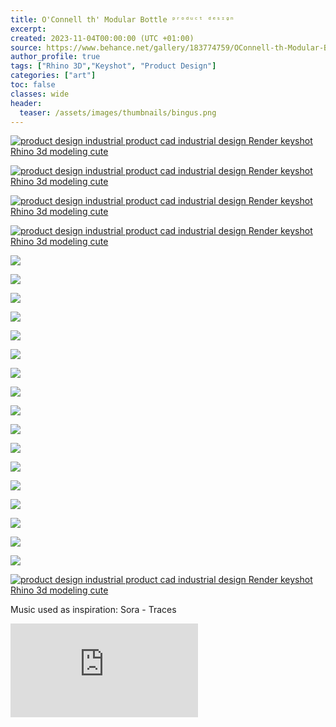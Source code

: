 ```yaml
---
title: O'Connell th' Modular Bottle ᵖʳᵒᵈᵘᶜᵗ ᵈᵉˢᶦᵍⁿ
excerpt: 
created: 2023-11-04T00:00:00 (UTC +01:00)
source: https://www.behance.net/gallery/183774759/OConnell-th-Modular-Bottle-
author_profile: true
tags: ["Rhino 3D","Keyshot", "Product Design"]
categories: ["art"]
toc: false
classes: wide
header:
  teaser: /assets/images/thumbnails/bingus.png
---
```


[![product design  industrial product cad industrial design  Render keyshot Rhino 3d modeling cute](https://mir-s3-cdn-cf.behance.net/project_modules/1400/a1769b183774759.65b58b4e1fa37.png)](https://www.behance.net/gallery/183774759/OConnell-th-Modular-Bottle-/modules/1075061255)

[![product design  industrial product cad industrial design  Render keyshot Rhino 3d modeling cute](https://mir-s3-cdn-cf.behance.net/project_modules/1400/a67a72183774759.65b58b4e1ebee.png)](https://www.behance.net/gallery/183774759/OConnell-th-Modular-Bottle-/modules/1075061253)

[![product design  industrial product cad industrial design  Render keyshot Rhino 3d modeling cute](https://mir-s3-cdn-cf.behance.net/project_modules/1400/a03b71183774759.65b58b4e1dfaa.png)](https://www.behance.net/gallery/183774759/OConnell-th-Modular-Bottle-/modules/1075061251)

[![product design  industrial product cad industrial design  Render keyshot Rhino 3d modeling cute](https://mir-s3-cdn-cf.behance.net/project_modules/1400/7141d8183774759.65b58f92a4fb8.png)](https://www.behance.net/gallery/183774759/OConnell-th-Modular-Bottle-/modules/1075065575)

![](https://mir-s3-cdn-cf.behance.net/project_modules/max_1200_webp/75f508183774759.6545a4ea7d640.png)

![](https://mir-s3-cdn-cf.behance.net/project_modules/max_1200_webp/2a1dc0183774759.6545a4ea85bb4.png)

![](https://mir-s3-cdn-cf.behance.net/project_modules/max_1200_webp/6ae4f0183774759.6545a4ea818f0.png)

![](https://mir-s3-cdn-cf.behance.net/project_modules/max_1200_webp/bed5ee183774759.6545a4ea80d97.png)

![](https://mir-s3-cdn-cf.behance.net/project_modules/max_1200_webp/11007d183774759.6545a4ea7e2bb.png)

![](https://mir-s3-cdn-cf.behance.net/project_modules/max_1200_webp/bef8af183774759.6545a4ea87484.png)

![](https://mir-s3-cdn-cf.behance.net/project_modules/max_1200_webp/284787183774759.6545a4ea835ff.png)

![](https://mir-s3-cdn-cf.behance.net/project_modules/max_1200_webp/a4e002183774759.6545a4ea7ff89.png)

![](https://mir-s3-cdn-cf.behance.net/project_modules/1400/b58946183774759.6545a4ea867a2.png)

![](https://mir-s3-cdn-cf.behance.net/project_modules/max_1200_webp/ea51a7183774759.6545a4ea8a236.png)

![](https://mir-s3-cdn-cf.behance.net/project_modules/max_1200_webp/0ba8d1183774759.6545a4ea87f47.png)

![](https://mir-s3-cdn-cf.behance.net/project_modules/max_1200_webp/81e940183774759.6545a4ea829a3.png)

![](https://mir-s3-cdn-cf.behance.net/project_modules/max_1200_webp/5dd62d183774759.6545a4ea895d3.png)

![](https://mir-s3-cdn-cf.behance.net/project_modules/max_1200_webp/ac285d183774759.6545a4ea843c2.png)

![](https://mir-s3-cdn-cf.behance.net/project_modules/max_1200_webp/480447183774759.6545a4ea85119.png)

![](https://mir-s3-cdn-cf.behance.net/project_modules/max_1200_webp/17177f183774759.6545a4ea7c731.png)

![](https://mir-s3-cdn-cf.behance.net/project_modules/max_1200_webp/1589fc183774759.6545a4ea88a65.png)

[![product design  industrial product cad industrial design  Render keyshot Rhino 3d modeling cute](https://mir-s3-cdn-cf.behance.net/project_modules/max_1200/d26aef183774759.6545a4eba8bdd.png)](https://www.behance.net/gallery/183774759/OConnell-th-Modular-Bottle-/modules/1038348263)

Music used as inspiration: Sora - Traces

<iframe src="https://www.youtube.com/embed/8lDGvcEbiG0?si=jQf-Pu3YvzxVdRAl&amp;controls=0" title="Project Embed Content" frameborder="0" allowfullscreen="" sandbox="allow-same-origin allow-scripts allow-pointer-lock allow-forms" loading="lazy" fetchpriority="auto"></iframe>

